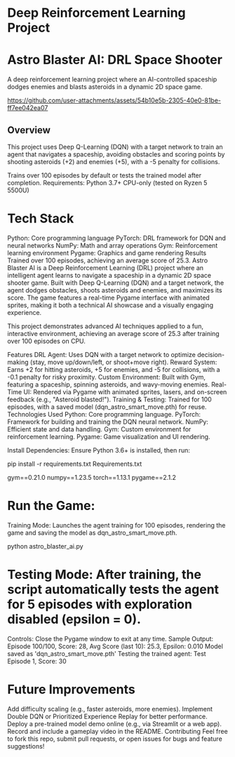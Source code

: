 # Deep Reinforcement Learning Project
# Astro Blaster AI: DRL Space Shooter

A deep reinforcement learning project where an AI-controlled spaceship dodges enemies and blasts asteroids in a dynamic 2D space game.



https://github.com/user-attachments/assets/54b10e5b-2305-40e0-81be-ff7ee042ea07



## Overview
This project uses Deep Q-Learning (DQN) with a target network to train an agent that navigates a spaceship, avoiding obstacles and scoring points by shooting asteroids (+2) and enemies (+5), with a -5 penalty for collisions.

Trains over 100 episodes by default or tests the trained model after completion.
Requirements:
Python 3.7+
CPU-only (tested on Ryzen 5 5500U)


# Tech Stack
Python: Core programming language
PyTorch: DRL framework for DQN and neural networks
NumPy: Math and array operations
Gym: Reinforcement learning environment
Pygame: Graphics and game rendering
Results
Trained over 100 episodes, achieving an average score of 25.3.
Astro Blaster AI is a Deep Reinforcement Learning (DRL) project where an intelligent agent learns to navigate a spaceship in a dynamic 2D space shooter game. Built with Deep Q-Learning (DQN) and a target network, the agent dodges obstacles, shoots asteroids and enemies, and maximizes its score. The game features a real-time Pygame interface with animated sprites, making it both a technical AI showcase and a visually engaging experience.

This project demonstrates advanced AI techniques applied to a fun, interactive environment, achieving an average score of 25.3 after training over 100 episodes on CPU.

Features
DRL Agent: Uses DQN with a target network to optimize decision-making (stay, move up/down/left, or shoot+move right).
Reward System: Earns +2 for hitting asteroids, +5 for enemies, and -5 for collisions, with a -0.1 penalty for risky proximity.
Custom Environment: Built with Gym, featuring a spaceship, spinning asteroids, and wavy-moving enemies.
Real-Time UI: Rendered via Pygame with animated sprites, lasers, and on-screen feedback (e.g., "Asteroid blasted!").
Training & Testing: Trained for 100 episodes, with a saved model (dqn_astro_smart_move.pth) for reuse.
Technologies Used
Python: Core programming language.
PyTorch: Framework for building and training the DQN neural network.
NumPy: Efficient state and data handling.
Gym: Custom environment for reinforcement learning.
Pygame: Game visualization and UI rendering.


Install Dependencies: Ensure Python 3.6+ is installed, then run:

pip install -r requirements.txt
Requirements.txt 

gym==0.21.0
numpy==1.23.5
torch==1.13.1
pygame==2.1.2

# Run the Game:
Training Mode: Launches the agent training for 100 episodes, rendering the game and saving the model as dqn_astro_smart_move.pth.

python astro_blaster_ai.py
# Testing Mode: After training, the script automatically tests the agent for 5 episodes with exploration disabled (epsilon = 0).
Controls: Close the Pygame window to exit at any time.
Sample Output:
Episode 100/100, Score: 28, Avg Score (last 10): 25.3, Epsilon: 0.010
Model saved as 'dqn_astro_smart_move.pth'
Testing the trained agent:
Test Episode 1, Score: 30

# Future Improvements
Add difficulty scaling (e.g., faster asteroids, more enemies).
Implement Double DQN or Prioritized Experience Replay for better performance.
Deploy a pre-trained model demo online (e.g., via Streamlit or a web app).
Record and include a gameplay video in the README.
Contributing
Feel free to fork this repo, submit pull requests, or open issues for bugs and feature suggestions!



